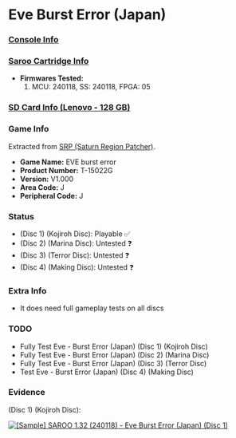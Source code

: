 # Eve Burst Error (Japan)

### [Console Info](../../../../../Info/Consoles/VA13/README.md)

### [Saroo Cartridge Info](../../../../../Info/Cartridges/RetroGameParadiseStore/1.32F/README.md)

- <b>Firmwares Tested:</b>
  1. MCU: 240118, SS: 240118, FPGA: 05

### [SD Card Info (Lenovo - 128 GB)](../../../../../Info/SdCards/Lenovo/128GB/fat32/README.md)

### Game Info

Extracted from [SRP (Saturn Region Patcher)](https://segaxtreme.net/resources/saturn-region-patcher.81/download).

- <b>Game Name:</b> EVE burst error
- <b>Product Number:</b> T-15022G
- <b>Version:</b> V1.000
- <b>Area Code:</b> J
- <b>Peripheral Code:</b> J

### Status

- (Disc 1) (Kojiroh Disc): Playable :white_check_mark:
- (Disc 2) (Marina Disc): Untested :question:
- (Disc 3) (Terror Disc): Untested :question:
- (Disc 4) (Making Disc): Untested :question:

### Extra Info

- It does need full gameplay tests on all discs

### TODO

- Fully Test Eve - Burst Error (Japan) (Disc 1) (Kojiroh Disc)
- Fully Test Eve - Burst Error (Japan) (Disc 2) (Marina Disc)
- Fully Test Eve - Burst Error (Japan) (Disc 3) (Terror Disc)
- Test Eve - Burst Error (Japan) (Disc 4) (Making Disc)

### Evidence

(Disc 1) (Kojiroh Disc):

[![[Sample] SAROO 1.32 (240118) - Eve Burst Error (Japan) (Disc 1)](https://img.youtube.com/vi/POjMNeLW3i8/0.jpg)](https://www.youtube.com/watch?v=POjMNeLW3i8)
